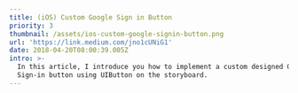```yaml
---
title: (iOS) Custom Google Sign in Button
priority: 3
thumbnail: /assets/ios-custom-google-signin-button.png
url: 'https://link.medium.com/jno1cUNiG1'
date: 2018-04-20T08:00:39.005Z
intro: >-
  In this article, I introduce you how to implement a custom designed Google
  Sign-in button using UIButton on the storyboard.
---
```


